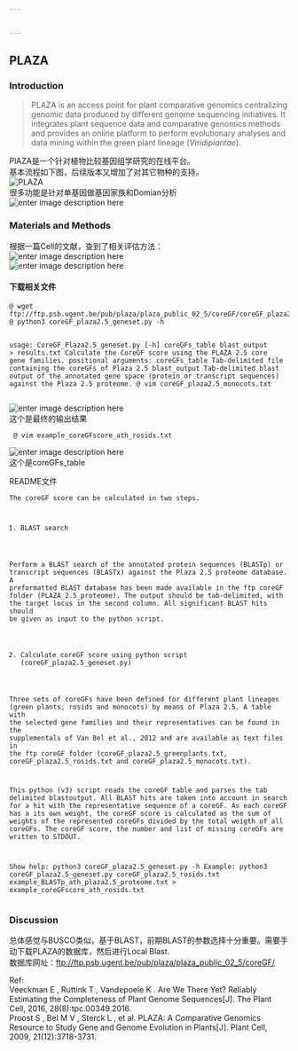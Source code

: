 ```yaml
---


---
```


<h2 id="plaza">PLAZA</h2>
<h3 id="introduction">Introduction</h3>
<blockquote>
<p>PLAZA is an access point for plant comparative genomics centralizing genomic data produced by different genome sequencing initiatives. It integrates plant sequence data and comparative genomics methods and provides an online platform to perform evolutionary analyses and data mining within the green plant lineage (<em>Viridiplantae</em>).</p>
</blockquote>
<p>PlAZA是一个针对植物比较基因组学研究的在线平台。<br>
基本流程如下图，后续版本又增加了对其它物种的支持。<br>
<img src="http://www.plantcell.org/content/plantcell/21/12/3718/F1.large.jpg" alt="PLAZA"><br>
很多功能是针对单基因做基因家族和Domian分析<br>
<img src="https://i.bmp.ovh/imgs/2020/03/a1f3a885ee76faf3.png" alt="enter image description here"></p>
<h3 id="materials-and-methods">Materials and Methods</h3>
<p>根据一篇Cell的文献，查到了相关评估方法：<br>
<img src="https://i.bmp.ovh/imgs/2020/03/38e247d90ffc1057.png" alt="enter image description here"><br>
<img src="https://i.bmp.ovh/imgs/2020/03/a1af051f5125d4fb.png" alt="enter image description here"></p>
<h4 id="下载相关文件">下载相关文件</h4>
<pre><code>@ wget ftp://ftp.psb.ugent.be/pub/plaza/plaza_public_02_5/coreGF/coreGF_plaza2.5_geneset.py
@ python3 coreGF_plaza2.5_geneset.py -h

usage: CoreGF_Plaza2.5_geneset.py [-h] coreGFs_table blast_output &gt; results.txt
Calculate the CoreGF score using the PLAZA 2.5 core gene families.
positional arguments:
  coreGFs_table  Tab-delimited file containing the coreGFs of Plaza 2.5
  blast_output   Tab-delimited blast output of the annotated gene space
                 (protein or transcript sequences) against the Plaza 2.5
                 proteome.
@ vim coreGF_plaza2.5_monocots.txt
</code></pre>
<p><img src="https://i.bmp.ovh/imgs/2020/03/d1a9afab9ef1fee1.png" alt="enter image description here"><br>
这个是最终的输出结果</p>
<pre><code> @ vim example_coreGFscore_ath_rosids.txt 
</code></pre>
<p><img src="https://i.bmp.ovh/imgs/2020/03/6ace593d37230c67.png" alt="enter image description here"><br>
这个是coreGFs_table</p>
<p>README文件</p>
<pre><code>The coreGF score can be calculated in two steps. 

1) BLAST search

Perform a BLAST search of the annotated protein sequences (BLASTp) or transcript sequences (BLASTx) against the Plaza 2.5 proteome database. 
A preformatted BLAST database has been made available in the ftp coreGF folder (PLAZA_2.5_proteome).
The output should be tab-delimited, with the target locus in the second column. 
All significant BLAST hits should be given as input to the python script.

2) Calculate coreGF score using python script (coreGF_plaza2.5_geneset.py)

Three sets of coreGFs have been defined for different plant lineages (green plants, rosids and monocots) by means of Plaza 2.5.
A table with the selected gene families and their representatives can be found in the supplementals of Van Bel et al., 2012 and are available as text files in the ftp coreGF folder (coreGF_plaza2.5_greenplants.txt, coreGF_plaza2.5_rosids.txt and coreGF_plaza2.5_monocots.txt).
        
This python (v3) script reads the coreGF table and parses the tab delimited blastoutput. 
All BLAST hits are taken into account in search for a hit with the representative sequence of a coreGF.
As each coreGF has a its own weight, the coreGF score is calculated as the sum of weights of the represented coreGFs divided by the total weigth of all coreGFs.
The coreGF score, the number and list of missing coreGFs are written to STDOUT.

Show help: python3 coreGF_plaza2.5_geneset.py -h
Example: python3 coreGF_plaza2.5_geneset.py coreGF_plaza2.5_rosids.txt example_BLASTp_ath_plaza2.5_proteome.txt &gt; example_coreGFscore_ath_rosids.txt
</code></pre>
<h3 id="discussion">Discussion</h3>
<p>总体感觉与BUSCO类似，基于BLAST，前期BLAST的参数选择十分重要。需要手动下载PLAZA的数据库，然后进行Local Blast.<br>
数据库网址：<a href="ftp://ftp.psb.ugent.be/pub/plaza/plaza_public_02_5/coreGF/">ftp://ftp.psb.ugent.be/pub/plaza/plaza_public_02_5/coreGF/</a></p>
<p>Ref:<br>
Veeckman E ,  Ruttink T ,  Vandepoele K . Are We There Yet? Reliably Estimating the Completeness of Plant Genome Sequences[J]. The Plant Cell, 2016, 28(8):tpc.00349.2016.<br>
Proost S ,  Bel M V ,  Sterck L , et al. PLAZA: A Comparative Genomics Resource to Study Gene and Genome Evolution in Plants[J]. Plant Cell, 2009, 21(12):3718-3731.</p>

